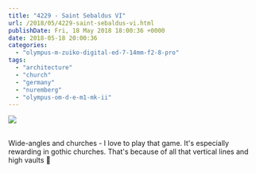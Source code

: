 ```yaml
---
title: "4229 - Saint Sebaldus VI"
url: /2018/05/4229-saint-sebaldus-vi.html
publishDate: Fri, 18 May 2018 18:00:36 +0000
date: 2018-05-18 20:00:36
categories: 
  - "olympus-m-zuiko-digital-ed-7-14mm-f2-8-pro"
tags: 
  - "architecture"
  - "church"
  - "germany"
  - "nuremberg"
  - "olympus-om-d-e-m1-mk-ii"
---
```

<div class="container">
<div class="center"><a target="_blank" href="https://d25zfm9zpd7gm5.cloudfront.net/1200x1200/2017/20170620_110955_lr.jpg"><img class="webfeedsFeaturedVisual" src="https://d25zfm9zpd7gm5.cloudfront.net/0600x0600/2017/20170620_110955_lr.jpg" /></a></div>
</div>
<br />

Wide-angles and churches - I love to play that game. It's especially rewarding in gothic churches. That's because of all that vertical lines and high vaults 🙂
